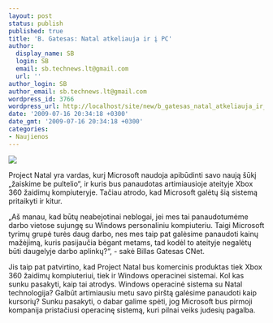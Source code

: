 ```yaml
---
layout: post
status: publish
published: true
title: 'B. Gatesas: Natal atkeliauja ir į PC'
author:
  display_name: SB
  login: SB
  email: sb.technews.lt@gmail.com
  url: ''
author_login: SB
author_email: sb.technews.lt@gmail.com
wordpress_id: 3766
wordpress_url: http://localhost/site/new/b_gatesas_natal_atkeliauja_ir_i_pc/
date: '2009-07-16 20:34:18 +0300'
date_gmt: '2009-07-16 20:34:18 +0300'
categories:
- Naujienos
---
```

<div class="imgright"><img src="http://tbn2.google.com/images?q=tbn:sSBC3opchun-SM:http://www.inquisitr.com/wp-content/project-natal.jpg"  /></div>
<p>Project Natal yra vardas, kurį Microsoft naudoja apibūdinti savo naują šūkį „žaiskime be pultelio“, ir kuris bus panaudotas artimiausioje ateityje Xbox 360 žaidimų kompiuteryje. Tačiau atrodo, kad Microsoft galėtų šią sistemą pritaikyti ir kitur.</p>
<p>„Aš manau, kad būtų neabejotinai neblogai, jei mes tai panaudotumėme darbo vietose sujungę su Windows personaliniu kompiuteriu. Taigi Microsoft tyrimų grupė turės daug darbo, nes mes taip pat galėsime panaudoti kainų mažėjimą, kuris pasijaučia bėgant metams, tad kodėl to ateityje negalėtų būti daugelyje darbo aplinkų?“, - sakė Billas Gatesas CNet. </p>
<p>Jis taip pat patvirtino, kad Project Natal bus komercinis produktas tiek Xbox 360 žaidimų kompiuteriui, tiek ir Windows operacinei sistemai. Kol kas sunku pasakyti, kaip tai atrodys. Windows operacinė sistema su Natal technologija? Galbūt artimiausiu metu savo pirštą galėsime panaudoti kaip kursorių? Sunku pasakyti, o dabar galime spėti, jog Microsoft bus pirmoji kompanija pristačiusi operacinę sistemą, kuri pilnai veiks judesių pagalba.<br /></p>
